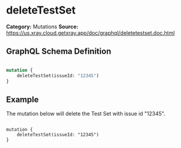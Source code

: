 # deleteTestSet

**Category:** Mutations
**Source:** https://us.xray.cloud.getxray.app/doc/graphql/deletetestset.doc.html

## GraphQL Schema Definition

```graphql

mutation {
    deleteTestSet(issueId: "12345")
}

```

## Example

The mutation below will delete the Test Set with issue id "12345".

```

mutation {
    deleteTestSet(issueId: "12345")
}

```